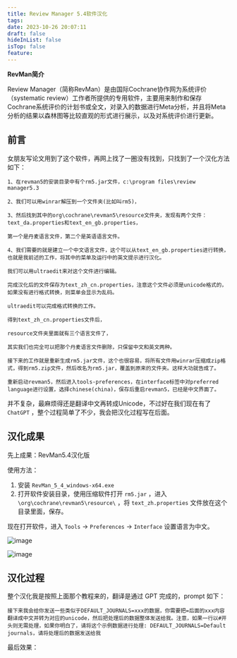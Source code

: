 ```yaml
---
title: Review Manager 5.4软件汉化
tags: 
date: 2023-10-26 20:07:11
draft: false
hideInList: false
isTop: false
feature:
---
```

**RevMan简介**

Review Manager（简称RevMan）是由国际Cochrane协作网为系统评价（systematic review）工作者所提供的专用软件，主要用来制作和保存Cochrane系统评价的计划书或全文，对录入的数据进行Meta分析，并且将Meta分析的结果以森林图等比较直观的形式进行展示，以及对系统评价进行更新。

## 前言

女朋友写论文用到了这个软件，再网上找了一圈没有找到，只找到了一个汉化方法如下：

```
1、在revman5的安装目录中有个rm5.jar文件，c:\program files\review manager5.3

2、我们可以用winrar解压到一个文件夹(比如叫rm5)，

3、然后找到其中的org\cochrane\revman5\resource文件夹，发现有两个文件：text_da.properties和text_en_gb.properties，

第一个是丹麦语言文件，第二个是英语语言文件。

4、我们需要的就是建立一个中文语言文件，这个可以从text_en_gb.properties进行转换，也就是我前述的工作，将其中的菜单及运行中的英文提示进行汉化。

我们可以用ultraedit来对这个文件进行编辑。

完成汉化后的文件保存为text_zh_cn.properties，注意这个文件必须是unicode格式的，如果没有进行格式转换，则菜单会显示为乱码。

ultraedit可以完成格式转换的工作。

得到text_zh_cn.properties文件后，

resource文件夹里面就有三个语言文件了，

其实我们也完全可以把那个丹麦语言文件删除，只保留中文和英文两种。

接下来的工作就是重新生成rm5.jar文件，这个也很容易，将所有文件用winrar压缩成zip格式，得到rm5.zip文件，然后改名为rm5.jar，覆盖到原来的文件夹。这样大功就告成了。

重新启动revman5，然后进入tools-preferences，在interface标签中对preferred language进行设置，选择chinese(china)，保存后重启revman5，已经是中文界面了。
```

并不复杂，最麻烦得还是翻译中文再转成Unicode，不过好在我们现在有了 `ChatGPT` ，整个过程简单了不少，我会把汉化过程写在后面。

## 汉化成果

先上成果：RevMan5.4汉化版

使用方法：

1. 安装 `RevMan_5_4_windows-x64.exe`
2. 打开软件安装目录，使用压缩软件打开 `rm5.jar` ，进入`\org\cochrane\revman5\resource\` ，将 `text_zh.properties` 文件放在这个目录里面，保存。

现在打开软件，进入 `Tools` -> `Preferences` -> `Interface` 设置语言为中文。

![image](https://image-view.yq59.top:2087/i/2023/10/26/image.png)

![image](https://image-view.yq59.top:2087/i/2023/10/26/image_1.png)

## 汉化过程

整个汉化我是按照上面那个教程来的，翻译是通过 GPT 完成的，prompt 如下：

```
接下来我会给你发送一些类似于DEFAULT_JOURNALS=xxx的数据，你需要把=后面的xxx内容翻译成中文并转为对应的unicode，然后把处理后的数据整体发送给我。注意，如果一行以#开头则无需处理，如果你明白了，请将这个示例数据进行处理: DEFAULT_JOURNALS=Default journals，请将处理后的数据发送给我
```

最后效果：

